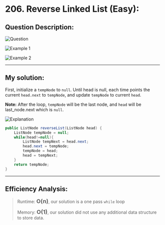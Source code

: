 # 206. Reverse Linked List (Easy):

## Question Description:
![Question](/images/Q206.PNG)

![Example 1](/images/Q206.1.PNG)

![Example 2](/images/Q206.2.PNG)

---
## My solution:

First, initialize a `tempNode` to `null`. Until head is null, each time points the current `head.next` to `tempNode`, and update `tempNode` to current `head`.

**Note:** After the loop, `tempNode` will be the last node, and `head` will be last_node.next which is `null`.

![Explanation](/images/Q206.explanation.PNG)

```java
public ListNode reverseList(ListNode head) {
    ListNode tempNode = null;
    while(head!=null){
        ListNode tempNext = head.next;
        head.next = tempNode;
        tempNode = head;
        head = tempNext;
    }
    return tempNode;
}
```

---
## Efficiency Analysis:
>Runtime: <font size=4>**O(n)**</font>, our solution is a one pass `while` loop
>
>Memory: <font size=4>**O(1)**</font>, our solution did not use any additional data structure to store data.